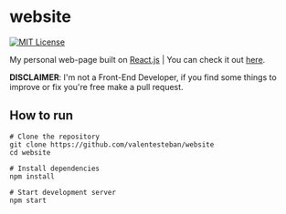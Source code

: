 # website
[![MIT License](https://img.shields.io/badge/license-MIT-blue)](LICENSE)

My personal web-page built on [React.js](https://reactjs.org/) | You can check it out [here](https://valentesteban.me).

**DISCLAIMER**: I'm not a Front-End Developer, if you find some things to improve or fix you're free make a pull request.

## How to run
```shell
# Clone the repository
git clone https://github.com/valentesteban/website
cd website

# Install dependencies
npm install

# Start development server
npm start
```
